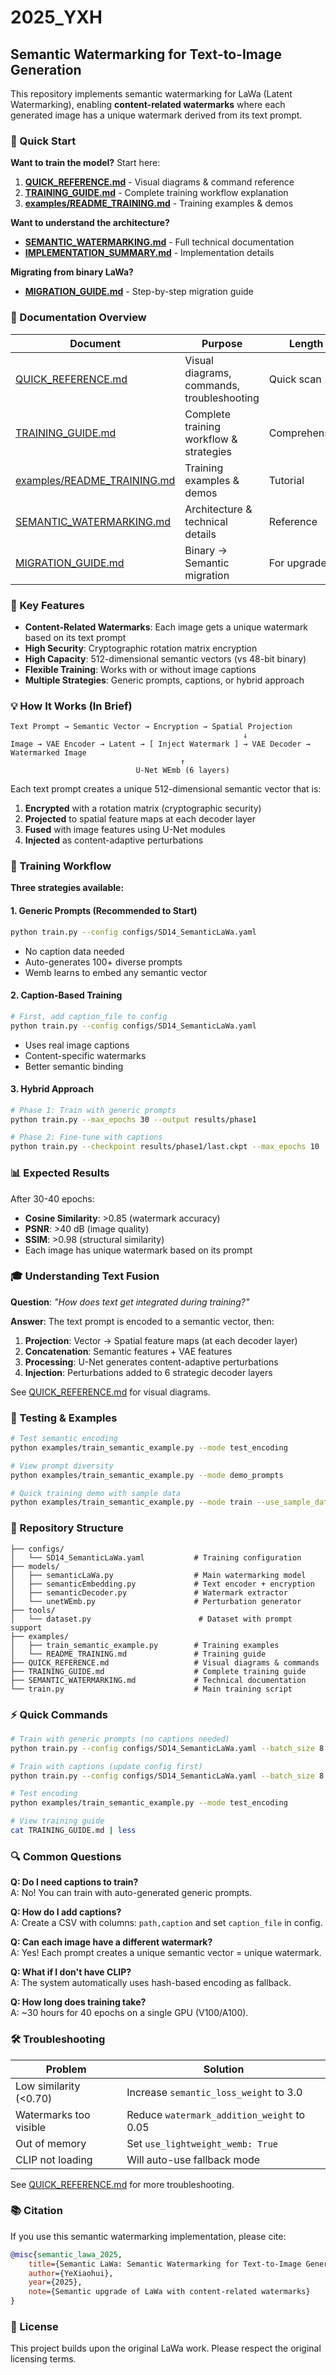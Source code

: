 # 2025_YXH

## Semantic Watermarking for Text-to-Image Generation

This repository implements semantic watermarking for LaWa (Latent Watermarking), enabling **content-related watermarks** where each generated image has a unique watermark derived from its text prompt.

### 🚀 Quick Start

**Want to train the model?** Start here:
1. **[QUICK_REFERENCE.md](QUICK_REFERENCE.md)** - Visual diagrams & command reference
2. **[TRAINING_GUIDE.md](TRAINING_GUIDE.md)** - Complete training workflow explanation  
3. **[examples/README_TRAINING.md](examples/README_TRAINING.md)** - Training examples & demos

**Want to understand the architecture?**
- **[SEMANTIC_WATERMARKING.md](SEMANTIC_WATERMARKING.md)** - Full technical documentation
- **[IMPLEMENTATION_SUMMARY.md](IMPLEMENTATION_SUMMARY.md)** - Implementation details

**Migrating from binary LaWa?**
- **[MIGRATION_GUIDE.md](MIGRATION_GUIDE.md)** - Step-by-step migration guide

### 📖 Documentation Overview

| Document | Purpose | Length |
|----------|---------|--------|
| [QUICK_REFERENCE.md](QUICK_REFERENCE.md) | Visual diagrams, commands, troubleshooting | Quick scan |
| [TRAINING_GUIDE.md](TRAINING_GUIDE.md) | Complete training workflow & strategies | Comprehensive |
| [examples/README_TRAINING.md](examples/README_TRAINING.md) | Training examples & demos | Tutorial |
| [SEMANTIC_WATERMARKING.md](SEMANTIC_WATERMARKING.md) | Architecture & technical details | Reference |
| [MIGRATION_GUIDE.md](MIGRATION_GUIDE.md) | Binary → Semantic migration | For upgrades |

### 🎯 Key Features

- **Content-Related Watermarks**: Each image gets a unique watermark based on its text prompt
- **High Security**: Cryptographic rotation matrix encryption
- **High Capacity**: 512-dimensional semantic vectors (vs 48-bit binary)
- **Flexible Training**: Works with or without image captions
- **Multiple Strategies**: Generic prompts, captions, or hybrid approach

### 💡 How It Works (In Brief)

```
Text Prompt → Semantic Vector → Encryption → Spatial Projection
                                                    ↓
Image → VAE Encoder → Latent → [ Inject Watermark ] → VAE Decoder → Watermarked Image
                                      ↑
                            U-Net WEmb (6 layers)
```

Each text prompt creates a unique 512-dimensional semantic vector that is:
1. **Encrypted** with a rotation matrix (cryptographic security)
2. **Projected** to spatial feature maps at each decoder layer
3. **Fused** with image features using U-Net modules
4. **Injected** as content-adaptive perturbations

### 🔧 Training Workflow

**Three strategies available:**

#### 1. Generic Prompts (Recommended to Start)
```bash
python train.py --config configs/SD14_SemanticLaWa.yaml
```
- No caption data needed
- Auto-generates 100+ diverse prompts
- Wemb learns to embed any semantic vector

#### 2. Caption-Based Training
```bash
# First, add caption_file to config
python train.py --config configs/SD14_SemanticLaWa.yaml
```
- Uses real image captions
- Content-specific watermarks
- Better semantic binding

#### 3. Hybrid Approach
```bash
# Phase 1: Train with generic prompts
python train.py --max_epochs 30 --output results/phase1

# Phase 2: Fine-tune with captions
python train.py --checkpoint results/phase1/last.ckpt --max_epochs 10
```

### 📊 Expected Results

After 30-40 epochs:
- **Cosine Similarity**: >0.85 (watermark accuracy)
- **PSNR**: >40 dB (image quality)
- **SSIM**: >0.98 (structural similarity)
- Each image has unique watermark based on its prompt

### 🎓 Understanding Text Fusion

**Question**: *"How does text get integrated during training?"*

**Answer**: The text prompt is encoded to a semantic vector, then:

1. **Projection**: Vector → Spatial feature maps (at each decoder layer)
2. **Concatenation**: Semantic features + VAE features
3. **Processing**: U-Net generates content-adaptive perturbations
4. **Injection**: Perturbations added to 6 strategic decoder layers

See [QUICK_REFERENCE.md](QUICK_REFERENCE.md) for visual diagrams.

### 🧪 Testing & Examples

```bash
# Test semantic encoding
python examples/train_semantic_example.py --mode test_encoding

# View prompt diversity
python examples/train_semantic_example.py --mode demo_prompts

# Quick training demo with sample data
python examples/train_semantic_example.py --mode train --use_sample_data
```

### 📁 Repository Structure

```
├── configs/
│   └── SD14_SemanticLaWa.yaml           # Training configuration
├── models/
│   ├── semanticLaWa.py                  # Main watermarking model
│   ├── semanticEmbedding.py             # Text encoder + encryption
│   ├── semanticDecoder.py               # Watermark extractor
│   └── unetWEmb.py                      # Perturbation generator
├── tools/
│   └── dataset.py                        # Dataset with prompt support
├── examples/
│   ├── train_semantic_example.py        # Training examples
│   └── README_TRAINING.md               # Training guide
├── QUICK_REFERENCE.md                   # Visual diagrams & commands
├── TRAINING_GUIDE.md                    # Complete training guide
├── SEMANTIC_WATERMARKING.md             # Technical documentation
└── train.py                             # Main training script
```

### ⚡ Quick Commands

```bash
# Train with generic prompts (no captions needed)
python train.py --config configs/SD14_SemanticLaWa.yaml --batch_size 8

# Train with captions (update config first)
python train.py --config configs/SD14_SemanticLaWa.yaml --batch_size 8

# Test encoding
python examples/train_semantic_example.py --mode test_encoding

# View training guide
cat TRAINING_GUIDE.md | less
```

### 🔍 Common Questions

**Q: Do I need captions to train?**  
A: No! You can train with auto-generated generic prompts.

**Q: How do I add captions?**  
A: Create a CSV with columns: `path,caption` and set `caption_file` in config.

**Q: Can each image have a different watermark?**  
A: Yes! Each prompt creates a unique semantic vector = unique watermark.

**Q: What if I don't have CLIP?**  
A: The system automatically uses hash-based encoding as fallback.

**Q: How long does training take?**  
A: ~30 hours for 40 epochs on a single GPU (V100/A100).

### 🛠️ Troubleshooting

| Problem | Solution |
|---------|----------|
| Low similarity (<0.70) | Increase `semantic_loss_weight` to 3.0 |
| Watermarks too visible | Reduce `watermark_addition_weight` to 0.05 |
| Out of memory | Set `use_lightweight_wemb: True` |
| CLIP not loading | Will auto-use fallback mode |

See [QUICK_REFERENCE.md](QUICK_REFERENCE.md) for more troubleshooting.

### 📚 Citation

If you use this semantic watermarking implementation, please cite:

```bibtex
@misc{semantic_lawa_2025,
    title={Semantic LaWa: Semantic Watermarking for Text-to-Image Generation},
    author={YeXiaohui},
    year={2025},
    note={Semantic upgrade of LaWa with content-related watermarks}
}
```

### 📄 License

This project builds upon the original LaWa work. Please respect the original licensing terms.